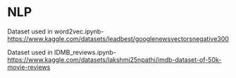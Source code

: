 # NLP

Dataset used in word2vec.ipynb-https://www.kaggle.com/datasets/leadbest/googlenewsvectorsnegative300

Dataset used in IDMB_reviews.ipynb- https://www.kaggle.com/datasets/lakshmi25npathi/imdb-dataset-of-50k-movie-reviews
